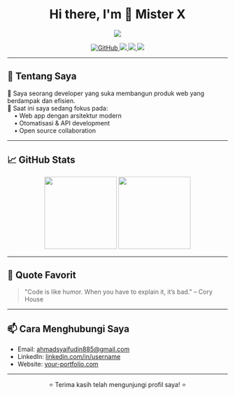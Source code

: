 <h1 align="center">Hi there, I'm 👋 Mister X</h1>

<p align="center">
  <img src="https://readme-typing-svg.herokuapp.com?font=Fira+Code&size=22&pause=1000&center=true&vCenter=true&width=440&lines=Full-stack+Web+Developer;Open+Source+Enthusiast;Always+Learning+Something+New" />
</p>

<p align="center">
  <a href="https://github.com/username">
    <img src="https://img.shields.io/github/followers/username?label=Follow&style=social" alt="GitHub" />
  </a>
  <a href="mailto:emailkamu@gmail.com">
    <img src="https://img.shields.io/badge/email-emailkamu@gmail.com-red" />
  </a>
  <a href="https://www.linkedin.com/in/username">
    <img src="https://img.shields.io/badge/LinkedIn-username-blue?logo=linkedin" />
  </a>
  <a href="https://your-portfolio.com">
    <img src="https://img.shields.io/badge/Portfolio-Visit-green?logo=firefox" />
  </a>
</p>

---

## 🚀 Tentang Saya

🌱 Saya seorang developer yang suka membangun produk web yang berdampak dan efisien.  
🔭 Saat ini saya sedang fokus pada:  
&nbsp;&nbsp;&nbsp;&nbsp;• Web app dengan arsitektur modern  
&nbsp;&nbsp;&nbsp;&nbsp;• Otomatisasi & API development  
&nbsp;&nbsp;&nbsp;&nbsp;• Open source collaboration  

---

## 📈 GitHub Stats

<p align="center">
  <img src="https://github-readme-stats.vercel.app/api?username=yourusername&show_icons=true&theme=tokyonight" height="165" />
  <img src="https://github-readme-stats.vercel.app/api/top-langs/?username=yourusername&layout=compact&theme=tokyonight" height="165" />
</p>

---

## 📝 Quote Favorit

> "Code is like humor. When you have to explain it, it’s bad." – Cory House

---

## 📫 Cara Menghubungi Saya

- Email: ahmadsyaifudin885@gmail.com
- LinkedIn: [linkedin.com/in/username](https://linkedin.com/in/username)
- Website: [your-portfolio.com](miseterx.web,id)

---

<p align="center">⭐️ Terima kasih telah mengunjungi profil saya! ⭐️</p>
